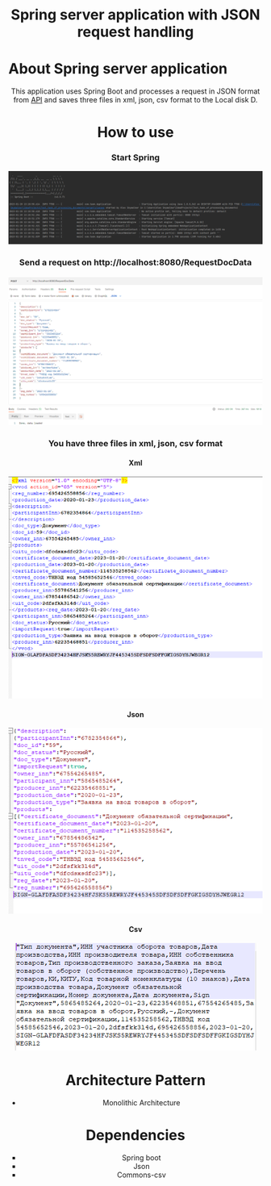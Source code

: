 <h1 align=center>Spring server application with JSON request handling</h1>
<h1>About Spring server application</h1>
<div><center>This application uses Spring Boot and processes a request in JSON format from <a href="https://github.com/Dav1denko/Test_task_of_processing_documents/blob/master/screen/ApiForTest.pdf">API</a>
and saves three files in xml, json, csv format to the Local disk D.
<p></p>
<h1>How to use</h1>
<p></p>
 <h3 align=center>Start Spring</h3>
 <img src="https://github.com/Dav1denko/Test_task_of_processing_documents/blob/master/screen/Start.PNG" alt="Фотография 1">
 <h3 align=center>Send a request on http://localhost:8080/RequestDocData</h3>
 <img src="https://github.com/Dav1denko/Test_task_of_processing_documents/blob/master/screen/sendRequest.PNG" alt="Фотография 2">
 <h3 align=center>You have three files in xml, json, csv format</h3>
 <h4 align=center>Xml</h4>
 <img src="https://github.com/Dav1denko/Test_task_of_processing_documents/blob/master/screen/Xml.PNG" alt="Фотография 3">
 <h4 align=center>Json</h4>
  <img src="https://github.com/Dav1denko/Test_task_of_processing_documents/blob/master/screen/json.PNG" alt="Фотография 4">
  <h4 align=center>Csv</h4>
    <img src="https://github.com/Dav1denko/Test_task_of_processing_documents/blob/master/screen/CSV.PNG" alt="Фотография 5">
    <h1>Architecture Pattern</h1>
<ul>
<li>Monolithic Architecture</li>
</ul>
<h1>Dependencies</h1>
<ul type="square">
 <li>Spring boot</li>
 <li>Json</li>
 <li>Commons-csv</li>
</ul>
 
